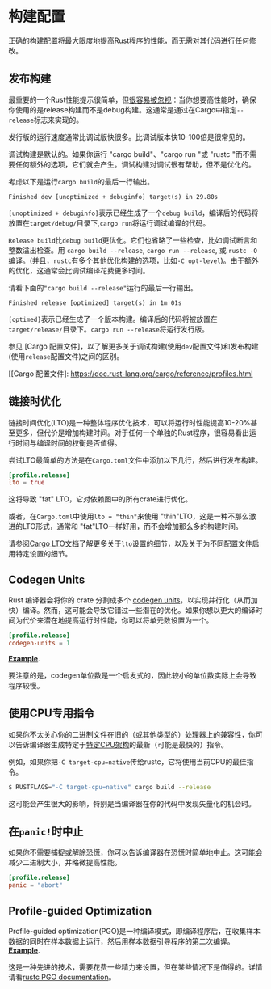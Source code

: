 # 构建配置

正确的构建配置将最大限度地提高Rust程序的性能，而无需对其代码进行任何修改。

## 发布构建

最重要的一个Rust性能提示很简单，但[很容易被忽视]：当你想要高性能时，确保你使用的是release构建而不是debug构建。这通常是通过在Cargo中指定`--release`标志来实现的。

[很容易被忽视]: https://users.rust-lang.org/t/why-my-rust-program-is-so-slow/47764/5

发行版的运行速度通常比调试版快很多。比调试版本快10-100倍是很常见的。

调试构建是默认的。如果你运行 "cargo build"、"cargo run "或 "rustc "而不需要任何额外的选项，它们就会产生。调试构建对调试很有帮助，但不是优化的。

考虑以下是运行`cargo build`的最后一行输出。
```text
Finished dev [unoptimized + debuginfo] target(s) in 29.80s
```
`[unoptimized + debuginfo]`表示已经生成了一个`debug build`，编译后的代码将放置在`target/debug/`目录下,`cargo run`将运行调试编译的代码。

`Release build`比`debug build`更优化。它们也省略了一些检查，比如调试断言和整数溢出检查。用 `cargo build --release`, `cargo run --release`, 或 `rustc -O`编译。(并且，`rustc`有多个其他优化构建的选项，比如`-C opt-level`)。由于额外的优化，这通常会比调试编译花费更多时间。

请看下面的`"cargo build --release"`运行的最后一行输出。
```text
Finished release [optimized] target(s) in 1m 01s
```
`[optimed]`表示已经生成了一个版本构建。编译后的代码将被放置在`target/release/`目录下。`cargo run --release`将运行发行版。

参见 [Cargo 配置文件]，以了解更多关于调试构建(使用`dev`配置文件)和发布构建(使用`release`配置文件)之间的区别。

[[Cargo 配置文件]: https://doc.rust-lang.org/cargo/reference/profiles.html

## 链接时优化

链接时间优化(LTO)是一种整体程序优化技术，可以将运行时性能提高10-20%甚至更多，但代价是增加构建时间。对于任何一个单独的Rust程序，很容易看出运行时间与编译时间的权衡是否值得。

尝试LTO最简单的方法是在`Cargo.toml`文件中添加以下几行，然后进行发布构建。
```toml
[profile.release]
lto = true
```
这将导致 "fat" LTO，它对依赖图中的所有crate进行优化。

或者，在`Cargo.toml`中使用`lto = "thin"`来使用 "thin"LTO，这是一种不那么激进的LTO形式，通常和 "fat"LTO一样好用，而不会增加那么多的构建时间。

请参阅[Cargo LTO文档]了解更多关于`lto`设置的细节，以及关于为不同配置文件启用特定设置的细节。

[Cargo LTO文档]: https://doc.rust-lang.org/cargo/reference/profiles.html#lto

## Codegen Units

Rust 编译器会将你的 crate 分割成多个 [codegen units]，以实现并行化（从而加快）编译。然而，这可能会导致它错过一些潜在的优化。如果你想以更大的编译时间为代价来潜在地提高运行时性能，你可以将单元数设置为一个。
```toml
[profile.release]
codegen-units = 1
```
[**Example**](https://likebike.com/posts/How_To_Write_Fast_Rust_Code.html#emit-asm).

[codegen units]: https://doc.rust-lang.org/rustc/codegen-options/index.html#codegen-units

要注意的是，codegen单位数是一个启发式的，因此较小的单位数实际上会导致程序较慢。

## 使用CPU专用指令

如果你不太关心你的二进制文件在旧的（或其他类型的）处理器上的兼容性，你可以告诉编译器生成特定于[特定CPU架构]的最新（可能是最快的）指令。

[特定CPU架构]: https://doc.rust-lang.org/1.41.1/rustc/codegen-options/index.html#target-cpu

例如，如果你把`-C target-cpu=native`传给rustc，它将使用当前CPU的最佳指令。
```bash
$ RUSTFLAGS="-C target-cpu=native" cargo build --release
```

这可能会产生很大的影响，特别是当编译器在你的代码中发现矢量化的机会时。

## 在`panic!`时中止

如果你不需要捕捉或解除恐慌，你可以告诉编译器在恐慌时简单地中止。这可能会减少二进制大小，并略微提高性能。
```toml
[profile.release]
panic = "abort"
```

## Profile-guided Optimization

Profile-guided optimization(PGO)是一种编译模式，即编译程序后，在收集样本数据的同时在样本数据上运行，然后用样本数据引导程序的第二次编译。
[**Example**](https://blog.rust-lang.org/inside-rust/2020/11/11/exploring-pgo-for-the-rust-compiler.html).

这是一种先进的技术，需要花费一些精力来设置，但在某些情况下是值得的。详情请看[rustc PGO documentation]。

[rustc PGO documentation]: https://doc.rust-lang.org/rustc/profile-guided-optimization.html

